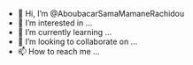 - 👋 Hi, I’m @AboubacarSamaMamaneRachidou
- 👀 I’m interested in ...
- 🌱 I’m currently learning ...
- 💞️ I’m looking to collaborate on ...
- 📫 How to reach me ...

<!---
AboubacarSamaMamaneRachidou/AboubacarSamaMamaneRachidou is a ✨ special ✨ repository because its `README.md` (this file) appears on your GitHub profile.
You can click the Preview link to take a look at your changes.
--->
